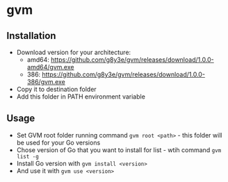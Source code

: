 # gvm
## Installation
 - Download version for your architecture:
    - amd64: https://github.com/g8y3e/gvm/releases/download/1.0.0-amd64/gvm.exe
    - 386: https://github.com/g8y3e/gvm/releases/download/1.0.0-386/gvm.exe
 - Copy it to destination folder
 - Add this folder in PATH environment variable
 
## Usage
 - Set GVM root folder running command `gvm root <path>` - this folder will be used for your Go versions 
 - Chose version of Go that you want to install for list - wtih command `gvm list -g` 
 - Install Go version with `gvm install <version>`
 - And use it with `gvm use <version>`